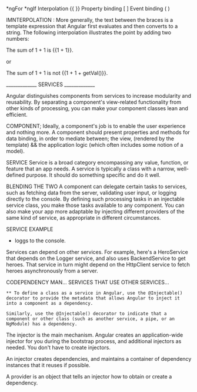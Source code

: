 *ngFor
*ngIf
Interpolation {{ }}
Property binding [ ]
Event binding ( )

IMNTERPOLATION : More generally, the text between the braces is a template expression that Angular first evaluates and then converts to a string. The following interpolation illustrates the point by adding two numbers:
<p>The sum of 1 + 1 is {{1 + 1}}.</p>
or
<p>The sum of 1 + 1 is not {{1 + 1 + getVal()}}.</p>

_____________ SERVICES _____________

Angular distinguishes components from services to increase modularity and reusability. By separating a component's view-related functionality from other kinds of processing, you can make your component classes lean and efficient.

COMPONENT;
Ideally, a component's job is to enable the user experience and nothing more. 
A component should present properties and methods for data binding, 
in order to mediate between;
the view, (rendered by the template) 
&&
the application logic (which often includes some notion of a model).

SERVICE 
Service is a broad category encompassing any value, function, or feature that an app needs. A service is typically a class with a narrow, well-defined purpose. 
    It should do something specific and do it well.

BLENDING THE TWO 
A component can delegate certain tasks to services, such as fetching data from the server, validating user input, or logging directly to the console. 
    By defining such processing tasks in an injectable service class, you make those tasks available to any component. 
        You can also make your app more adaptable by injecting different providers of the same kind of service, as appropriate in different circumstances.

SERVICE EXAMPLE 
- loggs to the console. 

<script>

export class Logger {
  log(msg: any)   { console.log(msg); }
  error(msg: any) { console.error(msg); }
  warn(msg: any)  { console.warn(msg); }
};
</script>

Services can depend on other services. 
    For example, here's a HeroService that depends on the Logger service, and also uses BackendService to get heroes. That service in turn might depend on the HttpClient service to fetch heroes asynchronously from a server.


CODEPENDENCY MAN... SERVICES THAT USE OTHER SERVICES...
<script>


export class HeroService {
  private heroes: Hero[] = [];

  constructor(
    private backend: BackendService,
    private logger: Logger) { }

  getHeroes() {
    this.backend.getAll(Hero).then( (heroes: Hero[]) => {
      this.logger.log(`Fetched ${heroes.length} heroes.`);
      this.heroes.push(...heroes); // fill cache
    });
    return this.heroes;
  }
}
</script>

    ** To define a class as a service in Angular, use the @Injectable() decorator to provide the metadata that allows Angular to inject it into a component as a dependency. 
    
    Similarly, use the @Injectable() decorator to indicate that a component or other class (such as another service, a pipe, or an NgModule) has a dependency.

The injector is the main mechanism. Angular creates an application-wide injector for you during the bootstrap process, and additional injectors as needed. You don't have to create injectors.

An injector creates dependencies, and maintains a container of dependency instances that it reuses if possible.

A provider is an object that tells an injector how to obtain or create a dependency.